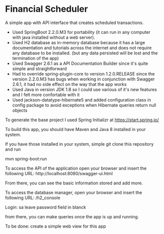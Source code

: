 # Financial Scheduler

A simple app with API interface that creates scheduled transactions.

* Used SpringBoot 2.2.0.M3 for portability (it can run in any computer with java installed without a web server).
* Used H2 database as in-memory database because it has a large documentation and tutorials across the internet and does not require any database to be installed. (but any data persisted will be lost and the termination of the app)
* Used Swagger 2.6.1 as a API Documentation Builder since it's quite simple and straightforward
* Had to override spring-plugin-core to version 1.2.0.RELEASE since the version 2.2.0.M3 has bugs when working in conjunction with Swagger 2.6.1, it had no side effect on the way that the app works
* Used Java in version JDK 1.8 so I could use various of it's new features and I felt more confortable with it
* Used jackson-datatype-hibernate5 and added configuration class in config package to avoid exceptions when Hibernate queries return null objects

To generate the base project I used Spring Initializr at https://start.spring.io/

To build this app, you should have Maven and Java 8 installed in your system.

If you have those installed in your system, simple git clone this repository and run

mvn spring-boot:run

To access the API of the application open your browser and insert the following URL:
http://localhost:8080/swagger-ui.html

From there, you can see the basic information stored and add more.

To access the database manager, open your browser and insert the following URL:
/h2_console

Login: sa
leave password field in blanck

from there, you can make queries once the app is up and running.

To be done: create a simple web view for this app
